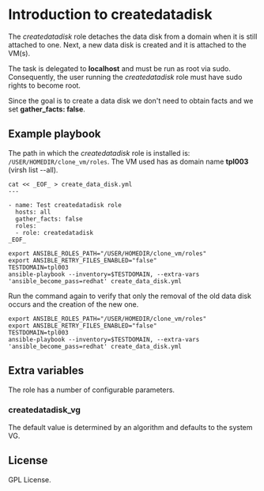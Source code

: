 # Introduction to createdatadisk

The *createdatadisk* role detaches the data disk from a
domain when it is still attached to one. Next, a new data
disk is created and it is attached to the VM(s).

The task is delegated to **localhost** and must be run as
root via sudo. Consequently, the user running the
*createdatadisk* role must have sudo rights to become root.

Since the goal is to create a data disk we don't need to
obtain facts and we set **gather_facts: false**.

## Example playbook

The path in which the *createdatadisk* role is installed is:
`/USER/HOMEDIR/clone_vm/roles`. The VM used has as domain name
**tpl003** (virsh list --all).

```
cat << _EOF_ > create_data_disk.yml
---

- name: Test createdatadisk role
  hosts: all
  gather_facts: false
  roles:
  - role: createdatadisk
_EOF_

export ANSIBLE_ROLES_PATH="/USER/HOMEDIR/clone_vm/roles"
export ANSIBLE_RETRY_FILES_ENABLED="false"
TESTDOMAIN=tpl003
ansible-playbook --inventory=$TESTDOMAIN, --extra-vars 'ansible_become_pass=redhat' create_data_disk.yml
```

Run the command again to verify that only the removal of the
old data disk occurs and the creation of the new one.

```
export ANSIBLE_ROLES_PATH="/USER/HOMEDIR/clone_vm/roles"
export ANSIBLE_RETRY_FILES_ENABLED="false"
TESTDOMAIN=tpl003
ansible-playbook --inventory=$TESTDOMAIN, --extra-vars 'ansible_become_pass=redhat' create_data_disk.yml
```

## Extra variables

The role has a number of configurable parameters.

### createdatadisk\_vg

The default value is determined by an algorithm and defaults
to the system VG.

## License
GPL License.
